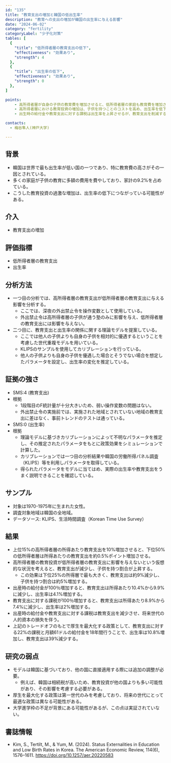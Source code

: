 ```yaml
---
id: "135"
title: "教育支出の増加と韓国の低出生率"
description: "教育への支出の増加が韓国の出生率に与える影響"
date: "2024-06-02"
category: "fertility"
categoryLabel: "少子化対策"
tables: [
  {
    "title": "低所得者層の教育支出の低下",
    "effectiveness": "効果あり",
    "strength": 4
  },
  {
    "title": "出生率の低下",
    "effectiveness": "効果あり",
    "strength": 0
  },
]

points: 
    - 高所得者層が自身の子供の教育費を増加させると、低所得者層の家庭も教育費を増加させる。
    - 高所得者層における教育投資の増加は、子供を持つことのコストを高め、出生率を低下させる。
    - 出生時の給付金や教育支出に対する課税は出生率を上昇させるが、教育支出を削減するため、人的資本の損失を伴う。

contacts: 
  - 梅谷隼人(神戸大学)

---
```


## 背景
- 韓国は世界で最も出生率が低い国の一つであり、特に教育費の高さがその一因とされている。
- 多くの家庭が子供の教育に多額の費用を費やしており、家計の9.2%を占めている。
- こうした教育投資の過激な増加は、出生率の低下につながっている可能性がある。

## 介入
- 教育支出の増加

## 評価指標
- 低所得者層の教育支出
- 出生率

## 分析方法
- 一つ目の分析では、高所得者層の教育支出が低所得者層の教育支出に与える影響を分析する。
  - ここでは、深夜の外出禁止令を操作変数として使用している。
  - 外出禁止令は高所得者層の子供が通う塾のみに影響を与え、低所得者層の教育支出には影響を与えない。
- 二つ目に、教育支出と出生率の関係に関する理論モデルを提案している。
  - ここでは他人の子供よりも自身の子供を相対的に優遇するということを考慮した世代重複モデルを用いている。
  - KLIPSのサンプルを使用してカリブレーションを行っている。
  - 他人の子供よりも自身の子供を優遇した場合とそうでない場合を想定したパラメータを設定し、出生率の変化を推定している。

## 証拠の強さ
- SMS:4 (教育支出)
- 根拠
  - 1段階目のF統計量が十分大きいため、弱い操作変数の問題はない。
  - 外出禁止令の実施前では、実施された地域とされていない地域の教育支出に差はなく、事前トレンドのテストは通っている。
- SMS:0 (出生率)
- 根拠
  - 理論モデルに基づきカリブレーションによって不明なパラメータを推定し、その推定されたパラメータをもとに政策効果をシミュレーションで計算した。
  - カリブレーションでは一つ目の分析結果や韓国の労働所得パネル調査（KLIPS）等を利用しパラメータを取得している。
  - 得られたパラメータをモデルに当てはめ、実際の出生率や教育支出をうまく説明できることを確認している。

## サンプル
- 対象は1970-1975年に生まれた女性。
- 調査対象地域は韓国の全地域。
- データソース: KLIPS、生活時間調査（Korean Time Use Survey）

## 結果
- 上位15%の高所得者層の所得あたり教育支出を10%増加させると、下位50%の低所得者層は所得あたりの教育支出を約0.5%ポイント増加させる。
- 高所得者層の教育投資が低所得者層の教育支出に影響を与えないという仮想的な状況を考えると、教育支出が減少し、子供を持つ割合が上昇する。
  - この効果は下位25%の所得層で最も大きく、教育支出は約9%減少し、子供を持つ割合は約5%増加する。
- 出産時の給付金が100％増加すると、教育支出は所得あたり10.4%から9.9%に減少し、出生率は4.1%増加する。
- 教育支出に対する課税が100％増加すると、教育支出は所得あたり8.9%から7.4%に減少し、出生率は2%増加する。
- 出産時の給付金や教育支出に対する課税は教育支出を減少させ、将来世代の人的資本の損失を伴う。
- 上記のトレードオフのもとで厚生を最大化する政策として、教育支出に対する22%の課税と月額61ドルの給付金を18年間行うことで、出生率は10.8%増加し、教育支出は39%減少する。

## 研究の弱点
- モデルは韓国に基づいており、他の国に直接適用する際には追加の調整が必要。
  - 例えば、韓国は相続税が高いため、教育投資が他の国よりも多い可能性があり、その影響を考慮する必要がある。
- 厚生を最大化する政策は第一世代のみを考慮しており、将来の世代にとって最適な政策は異なる可能性がある。
- 大学進学枠の不足が背景にある可能性があるが、この点は実証されていない。

## 書誌情報
- Kim, S., Tertilt, M., & Yum, M. (2024). Status Externalities in Education and Low Birth Rates in Korea. The American Economic Review, 114(6), 1576–1611. https://doi.org/10.1257/aer.20220583
